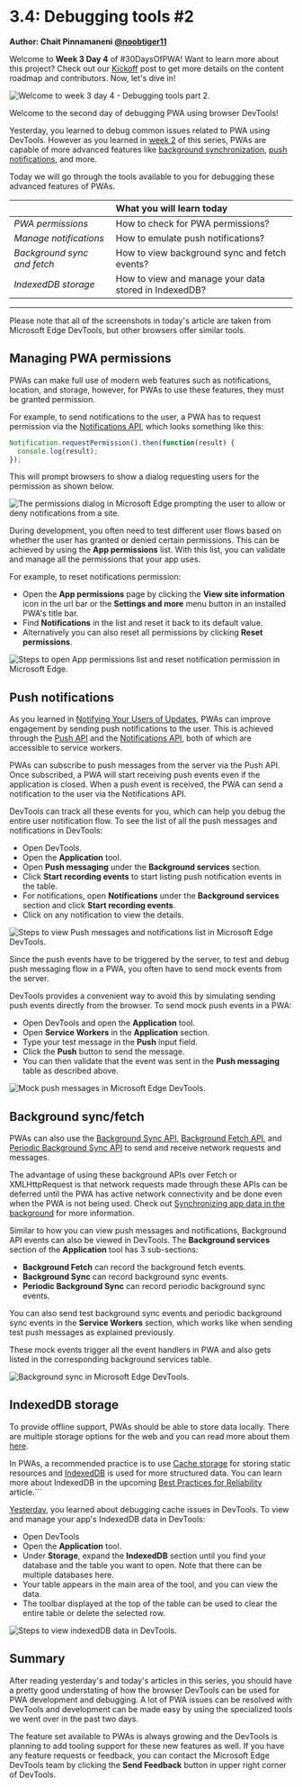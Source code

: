 # 3.4: Debugging tools #2

**Author: Chait Pinnamaneni [@noobtiger11](https://twitter.com/noobtiger11)**

Welcome to **Week 3 Day 4** of #30DaysOfPWA! Want to learn more about this project? Check out our [Kickoff](../kickoff.md) post to get more details on the content roadmap and contributors. Now, let's dive in!

![Welcome to week 3 day 4 - Debugging tools part 2.](_media/day-04.jpg)

Welcome to the second day of debugging PWA using browser DevTools!

Yesterday, you learned to debug common issues related to PWA using DevTools. However as you learned in [week 2](../advanced-capabilities/) of this series, PWAs are capable of more advanced features like [background synchronization](../advanced-capabilities/06.md), [push notifications](../advanced-capabilities/07.md), and more.

Today we will go through the tools available to you for debugging these advanced features of PWAs.

|  | What you will learn today |
|:--- |:---|
| _PWA permissions_ | How to check for PWA permissions? |
| _Manage notifications_ | How to emulate push notifications? |
| _Background sync and fetch_ | How to view background sync and fetch events? |
| _IndexedDB storage_ | How to view and manage your data stored in IndexedDB? |

---

Please note that all of the screenshots in today's article are taken from Microsoft Edge DevTools, but other browsers offer similar tools.

## Managing PWA permissions

PWAs can make full use of modern web features such as notifications, location, and storage, however, for PWAs to use these features, they must be granted permission.

For example, to send notifications to the user, a PWA has to request permission via the [Notifications API](https://developer.mozilla.org/docs/Web/API/Notifications_API), which looks something like this:

```javascript
Notification.requestPermission().then(function(result) {
  console.log(result);
});
```

This will prompt browsers to show a dialog requesting users for the permission as shown below.

![The permissions dialog in Microsoft Edge prompting the user to allow or deny notifications from a site.](_media/day-04-permission-dialog.png)

During development, you often need to test different user flows based on whether the user has granted or denied certain permissions.  This can be achieved by using the **App permissions** list. With this list, you can validate and manage all the permissions that your app uses.

For example, to reset notifications permission:

* Open the **App permissions** page by clicking the **View site information** icon in the url bar or the **Settings and more** menu button in an installed PWA's title bar.
* Find **Notifications** in the list and reset it back to its default value.
* Alternatively you can also reset all permissions by clicking **Reset permissions**.

![Steps to open App permissions list and reset notification permission in Microsoft Edge.](_media/day-04-all-permission.png)

## Push notifications

As you learned in [Notifying Your Users of Updates](../advanced-capabilities/07.md), PWAs can improve engagement by sending push notifications to the user. This is achieved through the [Push API](https://developer.mozilla.org/docs/Web/API/Push_API) and the [Notifications API](https://developer.mozilla.org/docs/Web/API/Notifications_API), both of which are accessible to service workers.

PWAs can subscribe to push messages from the server via the Push API. Once subscribed, a PWA will start receiving push events even if the application is closed. When a push event is received, the PWA can send a notification to the user via the Notifications API.

DevTools can track all these events for you, which can help you debug the entire user notification flow. To see the list of all the push messages and notifications in DevTools:

* Open DevTools.
* Open the **Application** tool.
* Open **Push messaging** under the **Background services** section.
* Click **Start recording events** to start listing push notification events in the table.
* For notifications, open **Notifications** under the **Background services** section and click **Start recording events**.
* Click on any notification to view the details.

![Steps to view Push messages and notifications list in Microsoft Edge DevTools.](_media/day-04-notifications-table.png)

Since the push events have to be triggered by the server, to test and debug push messaging flow in a PWA, you often have to send mock events from the server.

DevTools provides a convenient way to avoid this by simulating sending push events directly from the browser. To send mock push events in a PWA:

* Open DevTools and open the **Application** tool.
* Open **Service Workers** in the **Application** section.
* Type your test message in the **Push** input field.
* Click the **Push** button to send the message.
* You can then validate that the event was sent in the **Push messaging** table as described above.

![Mock push messages in Microsoft Edge DevTools.](_media/day-04-push-messages-mock.png)

## Background sync/fetch

PWAs can also use the [Background Sync API](https://developer.mozilla.org/en-US/docs/Web/API/Background_Synchronization_API), [Background Fetch API](https://developer.mozilla.org/docs/Web/API/Background_Fetch_API), and [Periodic Background Sync API](https://developer.mozilla.org/docs/Web/API/Web_Periodic_Background_Synchronization_API) to send and receive network requests and messages.

The advantage of using these background APIs over Fetch or XMLHttpRequest is that network requests made through these APIs can be deferred until the PWA has active network connectivity and be done even when the PWA is not being used. Check out [Synchronizing app data in the background](../advanced-capabilities/06.md) for more information.

Similar to how you can view push messages and notifications, Background API events can also be viewed in DevTools. The **Background services** section of the **Application** tool has 3 sub-sections:

* **Background Fetch** can record the background fetch events.
* **Background Sync** can record background sync events.
* **Periodic Background Sync** can record periodic background sync events.

You can also send test background sync events and periodic background sync events in the **Service Workers** section, which works like when sending test push messages as explained previously.

These mock events trigger all the event handlers in PWA and also gets listed in the corresponding background services table.

![Background sync in Microsoft Edge DevTools.](_media/day-04-background-services.png)

## IndexedDB storage

To provide offline support, PWAs should be able to store data locally. There are multiple storage options for the web and you can read more about them [here](../core-concepts/05.md).

In PWAs, a recommended practice is to use [Cache storage](../advanced-capabilities/05.md) for storing static resources and [IndexedDB](https://developer.mozilla.org/docs/Web/API/IndexedDB_API) is used for more structured data. You can learn more about IndexedDB in the upcoming [Best Practices for Reliability](../platforms-practices/04.md) article.```

[Yesterday](./03.md), you learned about debugging cache issues in DevTools. To view and manage your app's IndexedDB data in DevTools:

* Open DevTools
* Open the **Application** tool.
* Under **Storage**, expand the **IndexedDB** section until you find your database and the table you want to open. Note that there can be multiple databases here.
* Your table appears in the main area of the tool, and you can view the data.
* The toolbar displayed at the top of the table can be used to clear the entire table or delete the selected row.

![Steps to view indexedDB data in DevTools.](_media/day-04-indexeddb.png)

## Summary

After reading yesterday's and today's articles in this series, you should have a pretty good understating of how the browser DevTools can be used for PWA development and debugging. A lot of PWA issues can be resolved with DevTools and development can be made easy by using the specialized tools we went over in the past two days.

The feature set available to PWAs is always growing and the DevTools is planning to add tooling support for these new features as well. If you have any feature requests or feedback, you can contact the Microsoft Edge DevTools team by clicking the **Send Feedback** button in upper right corner of DevTools.
